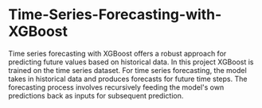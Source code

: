 # Time-Series-Forecasting-with-XGBoost
Time series forecasting with XGBoost offers a robust approach for predicting future values based on historical data. In this project XGBoost is trained on the time series dataset. For time series forecasting, the model takes in historical data and produces forecasts for future time steps. The forecasting process involves recursively feeding the model's own predictions back as inputs for subsequent prediction.
